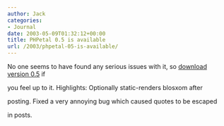 ```yaml
---
author: Jack
categories:
- Journal
date: 2003-05-09T01:32:12+00:00
title: PHPetal 0.5 is available
url: /2003/phpetal-05-is-available/
---
```


No one seems to have found any serious issues with it, so [download version 0.5][1] if
  

  
you feel up to it. Highlights: Optionally static-renders blosxom after
  

  
posting. Fixed a very annoying bug which caused quotes to be escaped
  

  
in posts.

 [1]: //www.jackbaty.com/downloads/"